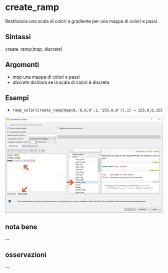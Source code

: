 # create_ramp

Restituisce una scala di colori a gradiente per una mappa di colori e passi.

## Sintassi

create_ramp(_map, discrete_)

## Argomenti

* _map_ una mappa di colori e passi
* _discrete_ dichiara se la scala di colori è discreta

## Esempi

* `ramp_color(create_ramp(map(0,'0,0,0',1,'255,0,0')),1) → 255,0,0,255`

![](/img/colore/create_ramp/create_ramp1.png)

## nota bene

--

## osservazioni

--